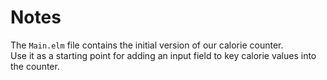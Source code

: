# Notes

The `Main.elm` file contains the initial version of our calorie counter.  
Use it as a starting point for adding an input field to key calorie values into the counter.
